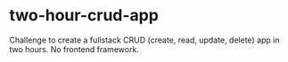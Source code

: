 # two-hour-crud-app
Challenge to create a fullstack CRUD (create, read, update, delete) app in two hours. No frontend framework.
